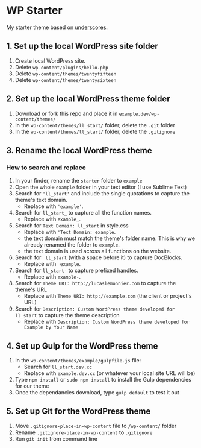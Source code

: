 # WP Starter

My starter theme based on [underscores](https://github.com/automattic/_s).

## 1. Set up the local WordPress site folder

1.  Create local WordPress site.
2.  Delete `wp-content/plugins/hello.php`
3.  Delete `wp-content/themes/twentyfifteen`
4.  Delete `wp-content/themes/twentysixteen`

## 2. Set up the local WordPress theme folder

1.  Download or fork this repo and place it in `example.dev/wp-content/themes/`
2.  In the `wp-content/themes/ll_start/` folder, delete the `.git` folder
3.  In the `wp-content/themes/ll_start/` folder, delete the `.gitignore`

## 3. Rename the local WordPress theme

### How to search and replace

1.  In your finder, rename the `starter` folder to `example`
2.  Open the whole `example` folder in your text editor (I use Sublime Text)
3.  Search for `'ll_start'` and include the single quotations to capture the theme's text domain.
    * Replace with `'example'`.
4.  Search for `ll_start_` to capture all the function names.
    * Replace with `example_`.
5.  Search for `Text Domain: ll_start` in style.css
    * Replace with `'Text Domain: example`.
    * the text domain must match the theme's folder name. This is why we already renamed the folder to `example`.
    * the text domain is used across all functions on the website.
6.  Search for <code>&nbsp;ll_start</code> (with a space before it) to capture DocBlocks.
    * Replace with <code>&nbsp;example</code>.
7.  Search for `ll_start-` to capture prefixed handles.
    * Replace with `example-`.
8.  Search for `Theme URI: http://lucaslemonnier.com` to capture the theme's URL
    * Replace with `Theme URI: http://example.com` (the client or project's URL)
9.  Search for `Description: Custom WordPress theme developed for ll_start` to capture the theme description
    * Replace with `Description: Custom WordPress theme developed for Example by Your Name`

## 4. Set up Gulp for the WordPress theme

1.  In the `wp-content/themes/example/gulpfile.js` file:
    * Search for `ll_start.dev.cc`
    * Replace with `example.dev.cc` (or whatever your local site URL will be)
2.  Type `npm install` or `sudo npm install` to install the Gulp dependencies for our theme
3.  Once the dependancies download, type `gulp default` to test it out

## 5. Set up Git for the WordPress theme

1.  Move `.gitignore-place-in-wp-content` file to `/wp-content/` folder
2.  Rename `.gitignore-place-in-wp-content` to `.gitignore`
3.  Run `git init` from command line

